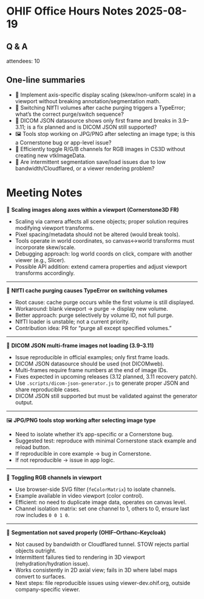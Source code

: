 # OHIF Office Hours Notes 2025-08-19

## Q & A

attendees: 10



## One-line summaries

* 🧭 Implement axis-specific display scaling (skew/non-uniform scale) in a viewport without breaking annotation/segmentation math.
* 🧪 Switching NIfTI volumes after cache purging triggers a TypeError; what’s the correct purge/switch sequence?
* 🧰 DICOM JSON datasource shows only first frame and breaks in 3.9–3.11; is a fix planned and is DICOM JSON still supported?
* 🖼️ Tools stop working on JPG/PNG after selecting an image type; is this a Cornerstone bug or app-level issue?
* 🌈 Efficiently toggle R/G/B channels for RGB images in CS3D without creating new vtkImageData.
* 🧷 Are intermittent segmentation save/load issues due to low bandwidth/Cloudflared, or a viewer rendering problem?


# Meeting Notes

🧭 **Scaling images along axes within a viewport (Cornerstone3D FR)**

* Scaling via camera affects all scene objects; proper solution requires modifying viewport transforms.
* Pixel spacing/metadata should not be altered (would break tools).
* Tools operate in world coordinates, so canvas↔world transforms must incorporate skew/scale.
* Debugging approach: log world coords on click, compare with another viewer (e.g., Slicer).
* Possible API addition: extend camera properties and adjust viewport transforms accordingly.

---

🧪 **NIfTI cache purging causes TypeError on switching volumes**

* Root cause: cache purge occurs while the first volume is still displayed.
* Workaround: blank viewport → purge → display new volume.
* Better approach: purge selectively by volume ID, not full purge.
* NIfTI loader is unstable; not a current priority.
* Contribution idea: PR for “purge all except specified volumes.”

---

🧰 **DICOM JSON multi-frame images not loading (3.9–3.11)**

* Issue reproducible in official examples; only first frame loads.
* DICOM JSON datasource should be used (not DICOMweb).
* Multi-frames require frame numbers at the end of image IDs.
* Fixes expected in upcoming releases (3.12 planned, 3.11 recovery patch).
* Use `.scripts/dicom-json-generator.js` to generate proper JSON and share reproducible cases.
* DICOM JSON still supported but must be validated against the generator output.

---

🖼️ **JPG/PNG tools stop working after selecting image type**

* Need to isolate whether it’s app-specific or a Cornerstone bug.
* Suggested test: reproduce with minimal Cornerstone stack example and reload button.
* If reproducible in core example → bug in Cornerstone.
* If not reproducible → issue in app logic.

---

🌈 **Toggling RGB channels in viewport**

* Use browser-side SVG filter (`feColorMatrix`) to isolate channels.
* Example available in video viewport (color control).
* Efficient: no need to duplicate image data, operates on canvas level.
* Channel isolation matrix: set one channel to 1, others to 0, ensure last row includes `0 0 1 0`.

---

🧷 **Segmentation not saved properly (OHIF–Orthanc–Keycloak)**

* Not caused by bandwidth or Cloudflared tunnel. STOW rejects partial objects outright.
* Intermittent failures tied to rendering in 3D viewport (rehydration/hydration issue).
* Works consistently in 2D axial view; fails in 3D where label maps convert to surfaces.
* Next steps: file reproducible issues using viewer-dev.ohif.org, outside company-specific viewer.


